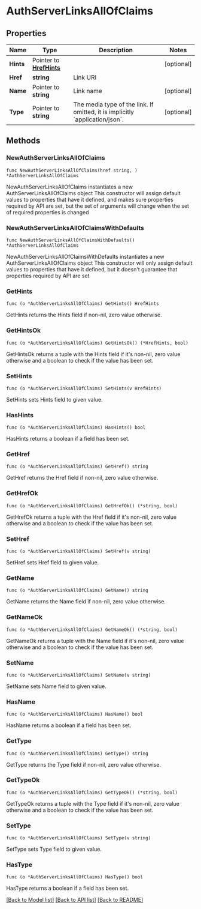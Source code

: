# AuthServerLinksAllOfClaims

## Properties

Name | Type | Description | Notes
------------ | ------------- | ------------- | -------------
**Hints** | Pointer to [**HrefHints**](HrefHints.md) |  | [optional] 
**Href** | **string** | Link URI | 
**Name** | Pointer to **string** | Link name | [optional] 
**Type** | Pointer to **string** | The media type of the link. If omitted, it is implicitly &#x60;application/json&#x60;. | [optional] 

## Methods

### NewAuthServerLinksAllOfClaims

`func NewAuthServerLinksAllOfClaims(href string, ) *AuthServerLinksAllOfClaims`

NewAuthServerLinksAllOfClaims instantiates a new AuthServerLinksAllOfClaims object
This constructor will assign default values to properties that have it defined,
and makes sure properties required by API are set, but the set of arguments
will change when the set of required properties is changed

### NewAuthServerLinksAllOfClaimsWithDefaults

`func NewAuthServerLinksAllOfClaimsWithDefaults() *AuthServerLinksAllOfClaims`

NewAuthServerLinksAllOfClaimsWithDefaults instantiates a new AuthServerLinksAllOfClaims object
This constructor will only assign default values to properties that have it defined,
but it doesn't guarantee that properties required by API are set

### GetHints

`func (o *AuthServerLinksAllOfClaims) GetHints() HrefHints`

GetHints returns the Hints field if non-nil, zero value otherwise.

### GetHintsOk

`func (o *AuthServerLinksAllOfClaims) GetHintsOk() (*HrefHints, bool)`

GetHintsOk returns a tuple with the Hints field if it's non-nil, zero value otherwise
and a boolean to check if the value has been set.

### SetHints

`func (o *AuthServerLinksAllOfClaims) SetHints(v HrefHints)`

SetHints sets Hints field to given value.

### HasHints

`func (o *AuthServerLinksAllOfClaims) HasHints() bool`

HasHints returns a boolean if a field has been set.

### GetHref

`func (o *AuthServerLinksAllOfClaims) GetHref() string`

GetHref returns the Href field if non-nil, zero value otherwise.

### GetHrefOk

`func (o *AuthServerLinksAllOfClaims) GetHrefOk() (*string, bool)`

GetHrefOk returns a tuple with the Href field if it's non-nil, zero value otherwise
and a boolean to check if the value has been set.

### SetHref

`func (o *AuthServerLinksAllOfClaims) SetHref(v string)`

SetHref sets Href field to given value.


### GetName

`func (o *AuthServerLinksAllOfClaims) GetName() string`

GetName returns the Name field if non-nil, zero value otherwise.

### GetNameOk

`func (o *AuthServerLinksAllOfClaims) GetNameOk() (*string, bool)`

GetNameOk returns a tuple with the Name field if it's non-nil, zero value otherwise
and a boolean to check if the value has been set.

### SetName

`func (o *AuthServerLinksAllOfClaims) SetName(v string)`

SetName sets Name field to given value.

### HasName

`func (o *AuthServerLinksAllOfClaims) HasName() bool`

HasName returns a boolean if a field has been set.

### GetType

`func (o *AuthServerLinksAllOfClaims) GetType() string`

GetType returns the Type field if non-nil, zero value otherwise.

### GetTypeOk

`func (o *AuthServerLinksAllOfClaims) GetTypeOk() (*string, bool)`

GetTypeOk returns a tuple with the Type field if it's non-nil, zero value otherwise
and a boolean to check if the value has been set.

### SetType

`func (o *AuthServerLinksAllOfClaims) SetType(v string)`

SetType sets Type field to given value.

### HasType

`func (o *AuthServerLinksAllOfClaims) HasType() bool`

HasType returns a boolean if a field has been set.


[[Back to Model list]](../README.md#documentation-for-models) [[Back to API list]](../README.md#documentation-for-api-endpoints) [[Back to README]](../README.md)


